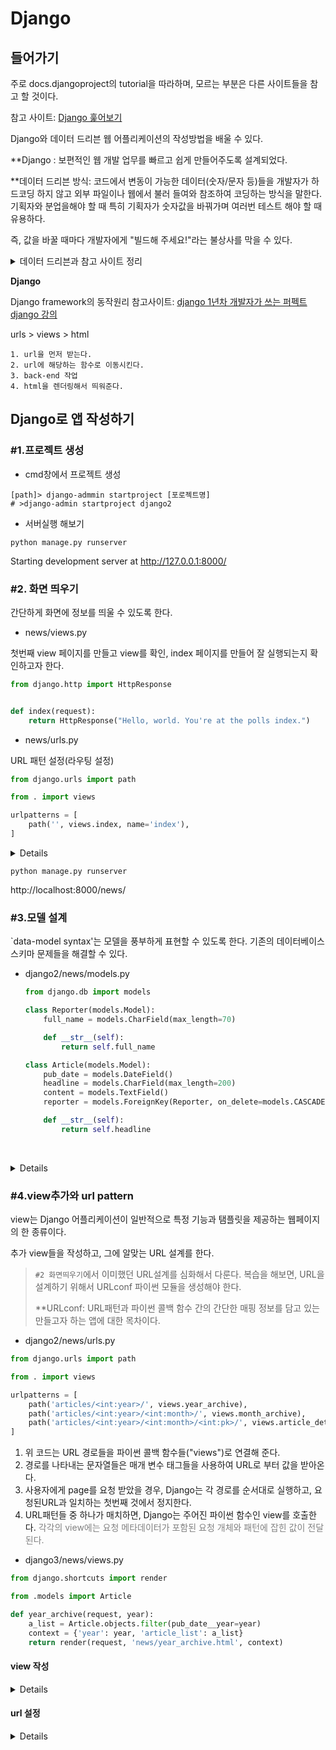 # Django

## 들어가기

주로 docs.djangoproject의 tutorial을 따라하며,  모르는 부분은 다른 사이트들을 참고 할 것이다. 

참고 사이트: [Django 훑어보기](https://docs.djangoproject.com/ko/2.0/intro/overview/)

Django와 데이터 드리븐 웹 어플리케이션의 작성방법을 배울 수 있다.

 **Django : 보편적인 웹 개발 업무를 빠르고 쉽게 만들어주도록 설계되었다. 

**데이터 드리븐 방식: 코드에서 변동이 가능한 데이터(숫자/문자 등)들을 개발자가 하드코딩 하지 않고 외부 파일이나 웹에서 불러 들여와 참조하여 코딩하는 방식을 말한다. 기획자와 분업을해야 할 때 특히 기획자가 숫자값을 바꿔가며 여러번 테스트 해야 할 때 유용하다. 

즉, 값을 바꿀 때마다 개발자에게 "빌드해 주세요!"라는 불상사를 막을 수 있다. 

<details>

<summary> 데이터 드리븐과 참고 사이트 정리</summary>

[gpgstudy_데이터 드리븐과 코드](http://www.gpgstudy.com/forum/viewtopic.php?t=4163)

[gpgstudy_자연스러운 하드코딩](http://www.gpgstudy.com/forum/viewtopic.php?t=4395&start=0&postdays=0&postorder=asc&highlight=%C7%CF%B5%E5+%BD%BA%C5%B3)



**데이터 드리븐 설계의 고전적 의미**

코드에 값을 집어넣지 않고, <span style="color=tomato"> 코드와 데이터를 분리하고 데이터를 바꿔줌으로서</span> 수많은 다양성을 만드는 것이다. 

**하드코딩의 문제**

코딩 자체가 하나의 특정 데이터를 지칭하고 있다면, 
(방대한 데이터가 있을경우) 방대한 데이터 하나하나 마다 코드 한벌씩 존재해야 돌아간다. 

그렇다면, 어떤 특정한 기획사항이 특정 코딩을 요구할때의 처리사항을 어떻게 처리하면 좋을까를 고민해야 한다.

데이터 드리븐의 주요한 목적과 장점은, 데이터로서 어떤 무언가와 다양성을 성취하는 것이다. 

</details>

**Django**

Django framework의 동작원리
참고사이트: [django 1년차 개발자가 쓰는 퍼펙트 django 강의](https://blog.naver.com/93immm/221121976376)

urls > views > html

```
1. url을 먼저 받는다.
2. url에 해당하는 함수로 이동시킨다. 
3. back-end 작업
4. html을 렌더링해서 띄워준다.
```

## Django로 앱 작성하기

### #1.프로젝트 생성

* cmd창에서 프로젝트 생성

```
[path]> django-admmin startproject [포로젝트명]
# >django-admin startproject django2
```

* 서버실행 해보기

```
python manage.py runserver
```

Starting development server at http://127.0.0.1:8000/

### #2. 화면 띄우기

간단하게 화면에 정보를 띄울 수 있도록 한다.

* news/views.py

첫번째 view 페이지를 만들고 view를 확인, index 페이지를 만들어 잘 실행되는지 확인하고자 한다.

```python
from django.http import HttpResponse


def index(request):
    return HttpResponse("Hello, world. You're at the polls index.")
```

* news/urls.py

URL 패턴 설정(라우팅 설정)

```python
from django.urls import path

from . import views

urlpatterns = [
    path('', views.index, name='index'),
]
```

<details>

<summery>URL 설정 자세히</summery>

참고 페이지: [첫 번째 장고 앱 작성하기, part1](https://docs.djangoproject.com/ko/2.0/intro/tutorial01/)

#### 1. URLconf 생성

<span style="color:grey">view를 호출하려면 이와 연결된 URL이 있어야 한다. 이를 위해 URLconf가 사용된다.</span>

* `news 디렉토리`에 `urls.py`를 생성

URLconf를 생성하기 위함이다

#### 2. app의 URL 패턴 설정

```python
from django.urls import path
from . import views

urlpatterns = [
    path('', views.index, name='index'),
]
```

path('', views.index, name='index')

기본 루트 '', index 페이지를 찾아가며, 그 view페이지의 이름은 index이다. 

#### 3. 프로젝트 단의 url설정 

최상위 U해야한다. RLconf에서 news.urls 모듈을 바로보게 설정해야한다. 

* django2/urls.py

```python
# django.urls.include을 import
# from django.urls import include

from django.urls import include, path
from django.contrib import admin

urlpatterns = [
    path('news/', include('news.urls')),
    path('admin/', admin.site.urls),
]
```

>* news/urls.py
>  path('', views.index, name='index'),
>* django/urls.py
>  path('news/', include('news.urls')),

include()함수는 다른 URLconf들을 참조할 수 있도록 도와준다. 

</details>





```
python manage.py runserver
```

http://localhost:8000/news/



### #3.모델 설계

`data-model syntax'는 모델을 풍부하게 표현할 수 있도록 한다. 기존의 데이터베이스 스키마 문제들을 해결할 수 있다. 

* django2/news/models.py

  ```python
  from django.db import models

  class Reporter(models.Model):
      full_name = models.CharField(max_length=70)

      def __str__(self):
          return self.full_name

  class Article(models.Model):
      pub_date = models.DateField()
      headline = models.CharField(max_length=200)
      content = models.TextField()
      reporter = models.ForeignKey(Reporter, on_delete=models.CASCADE)

      def __str__(self):
          return self.headline
  ```

  ​

<details>

<summery>모델 설계 자세히</summery>

#### 1. app을 생성한다 

```
> python manage.py startapp news
```

news라는 디렉토리가 생성된 것을 볼 수 있다. 
`news` 디렉토리 구조는 new 어플리케이션의 집이 되어준다. 

#### 2. 데이터베이스 설치 

참고 페이지: [첫 번째 장고 앱 작성하기, part2](https://docs.djangoproject.com/ko/2.0/intro/tutorial02/)

* django2/settings.py 에서 database를 설정
  <span style="color:grey">Django 설정을 모듈 변수로 표현한 보통의 Python 모듈이다. 기본적으로는 SQLite를 사용하도록 구성되어 있으며, 여기서는 SQLite를 사용한다.</span>

* 데이터베이스 테이블을 생성

  terminal에 명령어를 실행

```python
> python manage.py migrate
```

<span style="color:grey">migrate 명령은 INSTALLED_APPS의 설정을 탐색, django3/setting.py의 데이터베이스 설정과 app과 함께 제공되는 데이터베이스 migrations에 따라, 필요한 데이터베이스 테이블을 생성한다.</span>

#### 3. 모델 만들기

모델은 데이터에 관한 단 하나의 **진리의원천**이다. 저장하는 데이터의 <span style="color:red">필수적인 필드</span>와 <span style="color:red">동작</span>들을 포함하고 있다. 

**모델 : 부가적인 메타데이터를 가진 데이터베이스의 구조를 말한다.

* news/models.py

  Reporter모델과 Article 모델 

  ```python
  from django.db import models

  # Create your models here.
  class Reporter(models.Model):
      full_name = models.CharField(max_length=70)

      def __str__(self):
          return self.full_name

  class Article(models.Model):
      pub_date = models.DateField()
      headline = models.CharField(max_length=200)
      content = models.TextField()
      reporter = models.ForeignKey(Reporter, on_delete=models.CASCADE)
  ```

#### 4. 모델의 활성화

모델에 대한 코드가 Django에게는 상당한 양의 정보를 전달한다. 이 정보가 하는 역할을 정의하자면 <u>아래</u>와 같다.

> * 이 app (여기서는 news app)에 대하여 데이터베이스 스키마 생성
> * Reporter와 Article 객체에 접근하기 위한 Python 데이터베이스 접근 API를 생성

* django3/setting.py

app을 현재의 project에 **포함**시켜야 한다.

<p style="color:grey">가장 먼저 현재 project에게 news app이 설치되어 있다는 것을 알려야 한다.</p>

```python
# 'news.apps.NewsConfig'를 추가

INSTALLED_APPS = [
    'news.apps.NewsConfig',
    # ... 
    # ... ,
]
```

 `news.apps.NewsConfig`은 `news/apps.py` 파일에 정의되어 있다.

* 모델을 변경시킨 사실을 알린다.

**migration: Django가 모델의 변경사항을 저장하는 방법으로써, 디스크상의 파일로 존재한다. (news/migrations/0001_initial.py) 파일로 저장된 새 모델에 대한 migration을 읽어볼 수 있다. 

terminal

```
python manage.py makemigrations news
```

> Migrations for 'news':
>   news\migrations\0001_initial.py
>
>     - Create model Article
>     - Create model Reporter
>     - Add field reporter to article

news 디렉토리에 `db.sqlite3`가 생긴 것을 볼 수 있다. 

* 모델에서의 변경사항들과 데이터베이스의 스키마의 동기화

<span style="color:grey">[`migrate`](https://docs.djangoproject.com/ko/2.0/ref/django-admin/#django-admin-migrate) 명령은 아직 적용되지 않은 모든 migration 들을 수집하여 이를 실행합니다.</span>

terminal

```
> python manage.py migrate
```

</details>

### #4.view추가와 url pattern

view는 Django 어플리케이션이 일반적으로 특정 기능과 탬플릿을 제공하는 웹페이지의 한 종류이다. 

추가 view들을 작성하고, 그에 알맞는 URL 설계를 한다. 

>  `#2 화면띄우기`에서 이미했던 URL설계를 심화해서 다룬다. 복습을 해보면, URL을 설계하기 위해서 URLconf 파이썬 모듈을 생성해야 한다. 
>
>  **URLconf: URL패턴과 파이썬 콜백 함수 간의 간단한 매핑 정보를 담고 있는 만들고자 하는 앱에 대한 목차이다. 

- django2/news/urls.py

```python
from django.urls import path

from . import views

urlpatterns = [
    path('articles/<int:year>/', views.year_archive),
    path('articles/<int:year>/<int:month>/', views.month_archive),
    path('articles/<int:year>/<int:month>/<int:pk>/', views.article_detail),
]
```

1. 위 코드는 URL 경로들을 파이썬 콜백 함수들("views")로 연결해 준다.
2. 경로를 나타내는 문자열들은 매개 변수 태그들을 사용하여 URL로 부터 값을 받아온다.
3. 사용자에게 page를 요청 받았을 경우, Django는 각 경로를 순서대로 실행하고, 요청된URL과 일치하는 첫번째 것에서 정지한다. 
4. URL패턴들 중 하나가 매치하면, Django는 주어진 파이썬 함수인 view를 호출한다.
   <span style="color:grey">각각의 view에는 요청 메타데이터가 포함된 요청 개체와 패턴에 잡힌 값이 전달 된다. </span> 

* django3/news/views.py

```python
from django.shortcuts import render

from .models import Article

def year_archive(request, year):
    a_list = Article.objects.filter(pub_date__year=year)
    context = {'year': year, 'article_list': a_list}
    return render(request, 'news/year_archive.html', context)
```



#### view 작성

<details>

<summery> view 작성 자세히</summery>

</details>

#### url 설정

<details>

<summery> url 작성 자세히</summery>

</details>
